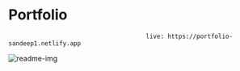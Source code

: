 # Portfolio 
                                          live: https://portfolio-sandeep1.netlify.app




![readme-img](https://github.com/SandeepGurjar1/Portfolio/assets/101051507/0962e57b-16b6-4333-8596-544a91ed89ed)
